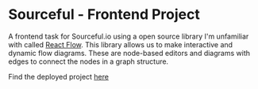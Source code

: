 # Sourceful - Frontend Project

A frontend task for Sourceful.io using a open source library I'm unfamiliar with called [React Flow](https://reactflow.dev/). This library allows us to make interactive and dynamic flow diagrams. These are node-based editors and diagrams with edges to connect the nodes in a graph structure.

Find the deployed project [here](https://matts-sourceful-frontend.netlify.app/)
